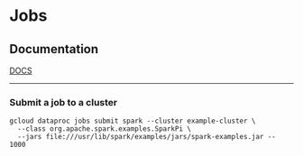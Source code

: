 # Jobs
## Documentation

[DOCS](https://cloud.google.com/sdk/gcloud/reference/dataproc/jobs)

----

### Submit a job to a cluster

```
gcloud dataproc jobs submit spark --cluster example-cluster \
  --class org.apache.spark.examples.SparkPi \
  --jars file:///usr/lib/spark/examples/jars/spark-examples.jar -- 1000
```